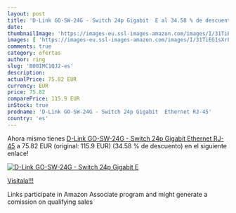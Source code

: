 ```yaml
---
layout: post
title: 'D-Link GO-SW-24G - Switch 24p Gigabit  E al 34.58 % de descuento'
date: 
thumbnailImage: 'https://images-eu.ssl-images-amazon.com/images/I/31TiEG1sXrL._SL200_.jpg'
images: [ 'https://images-eu.ssl-images-amazon.com/images/I/31TiEG1sXrL._SL200_.jpg' ]
comments: true
category: ofertas
author: ring
slug: 'B00IMC1QJ2-es'
description:
actualPrice: 75.82 EUR
currency: EUR
price: 75.82
comparePrice: 115.9 EUR
inStock: true
prodname: 'D-Link GO-SW-24G - Switch 24p Gigabit  Ethernet RJ-45'
country: 'es'
---
```


Ahora mismo tienes [D-Link GO-SW-24G - Switch 24p Gigabit  Ethernet RJ-45](https://www.amazon.es/dp/B00IMC1QJ2/?tag=tolees-21) a 75.82 EUR (original: 115.9 EUR) (34.58 %  de descuento) en el siguiente enlace!

[![D-Link GO-SW-24G - Switch 24p Gigabit  E](https://images-eu.ssl-images-amazon.com/images/I/31TiEG1sXrL._SL200_.jpg)](https://www.amazon.es/dp/B00IMC1QJ2/?tag=tolees-21)

[Visítala!!!](https://www.amazon.es/dp/B00IMC1QJ2/?tag=tolees-21)

Links participate in Amazon Associate program and might generate a comission on qualifying sales
